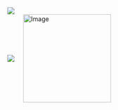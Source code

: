

<img src="https://github-readme-stats.vercel.app/api?username=samhomesss&show_icons=true&theme=tokyonight&count_private=true" />


<div style="display: flex; align-items: center; gap: 20px;">
  <!-- GitHub Stats -->
 <a href="https://github.com/anuraghazra/github-readme-stats">
  <img src="https://github-readme-stats.vercel.app/api/top-langs/?username=samhomesss&langs_count=8"/>
</a>

  <!-- Unity 로고 -->
  <img width="200" height="200" alt="Image" src="https://github.com/user-attachments/assets/f805334e-e7ca-4787-a650-ccb7116d2224"/>
</div>
